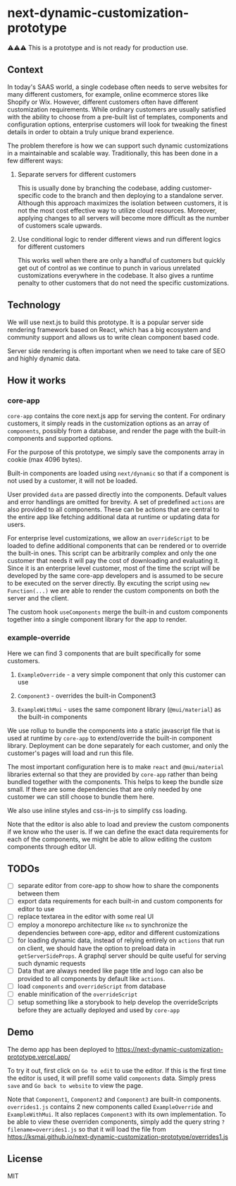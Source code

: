 # next-dynamic-customization-prototype

⚠️⚠️⚠️ This is a prototype and is not ready for production use.

## Context

In today's SAAS world, a single codebase often needs to serve websites for many different customers, for example, online ecommerce stores like Shopify or Wix. However, different customers often have different customization requirements. While ordinary customers are usually satisfied with the ability to choose from a pre-built list of templates, components and configuration options, enterprise customers will look for tweaking the finest details in order to obtain a truly unique brand experience.

The problem therefore is how we can support such dynamic customizations in a maintainable and scalable way. Traditionally, this has been done in a few different ways:

1. Separate servers for different customers

   This is usually done by branching the codebase, adding customer-specific code to the branch and then deploying to a standalone server. Although this approach maximizes the isolation between customers, it is not the most cost effective way to utilize cloud resources. Moreover, applying changes to all servers will become more difficult as the number of customers scale upwards.

2. Use conditional logic to render different views and run different logics for different customers

   This works well when there are only a handful of customers but quickly get out of control as we continue to punch in various unrelated customizations everywhere in the codebase. It also gives a runtime penalty to other customers that do not need the specific customizations.

## Technology

We will use next.js to build this prototype. It is a popular server side rendering framework based on React, which has a big ecosystem and community support and allows us to write clean component based code.

Server side rendering is often important when we need to take care of SEO and highly dynamic data.

## How it works

### core-app

`core-app` contains the core next.js app for serving the content. For ordinary customers, it simply reads in the customization options as an array of `components`, possibly from a database, and render the page with the built-in components and supported options.

For the purpose of this prototype, we simply save the components array in cookie (max 4096 bytes).

Built-in components are loaded using `next/dynamic` so that if a component is not used by a customer, it will not be loaded.

User provided `data` are passed directly into the components. Default values and error handlings are omitted for brevity. A set of predefined `actions` are also provided to all components. These can be actions that are central to the entire app like fetching additional data at runtime or updating data for users.

For enterprise level customizations, we allow an `overrideScript` to be loaded to define additional components that can be rendered or to override the built-in ones. This script can be arbitrarily complex and only the one customer that needs it will pay the cost of downloading and evaluating it. Since it is an enterprise level customer, most of the time the script will be developed by the same core-app developers and is assumed to be secure to be executed on the server directly. By excuting the script using `new Function(...)` we are able to render the custom components on both the server and the client.

The custom hook `useComponents` merge the built-in and custom components together into a single component library for the app to render.

### example-override

Here we can find 3 components that are built specifically for some customers.

1. `ExampleOverride` - a very simple component that only this customer can use

2. `Component3` - overrides the built-in Component3

3. `ExampleWithMui` - uses the same component library (`@mui/material`) as the built-in components

We use rollup to bundle the components into a static javascript file that is used at runtime by `core-app` to extend/override the built-in component library. Deployment can be done separately for each customer, and only the customer's pages will load and run this file.

The most important configuration here is to make `react` and `@mui/material` libraries external so that they are provided by `core-app` rather than being bundled together with the components. This helps to keep the bundle size small. If there are some dependencies that are only needed by one customer we can still choose to bundle them here.

We also use inline styles and css-in-js to simplify css loading.

Note that the editor is also able to load and preview the custom components if we know who the user is. If we can define the exact data requirements for each of the components, we might be able to allow editing the custom components through editor UI.

## TODOs

- [ ] separate editor from core-app to show how to share the components between them
- [ ] export data requirements for each built-in and custom components for editor to use
- [ ] replace textarea in the editor with some real UI
- [ ] employ a monorepo architecture like `nx` to synchronize the dependencies between core-app, editor and different customizations
- [ ] for loading dynamic data, instead of relying entirely on `actions` that run on client, we should have the option to preload data in `getServerSideProps`. A graphql server should be quite useful for serving such dynamic requests
- [ ] Data that are always needed like page title and logo can also be provided to all components by default like `actions`.
- [ ] load `components` and `overrideScript` from database
- [ ] enable minification of the `overrideScript`
- [ ] setup something like a storybook to help develop the overrideScripts before they are actually deployed and used by `core-app`

## Demo

The demo app has been deployed to https://next-dynamic-customization-prototype.vercel.app/

To try it out, first click on `Go to edit` to use the editor. If this is the first time the editor is used, it will prefill some valid `components` data. Simply press `save` and `Go back to website` to view the page.

Note that `Component1`, `Component2` and `Component3` are built-in components. `overrides1.js` contains 2 new components called `ExampleOverride` and `ExampleWithMui`. It also replaces `Component3` with its own implementation. To be able to view these overriden components, simply add the query string `?filename=overrides1.js` so that it will load the file from https://ksmai.github.io/next-dynamic-customization-prototype/overrides1.js

## License

MIT
